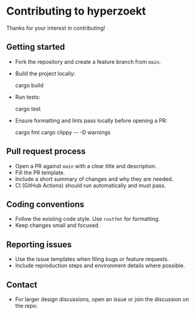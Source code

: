 # Contributing to hyperzoekt

Thanks for your interest in contributing!

## Getting started
- Fork the repository and create a feature branch from `main`.
- Build the project locally:

  cargo build

- Run tests:

  cargo test

- Ensure formatting and lints pass locally before opening a PR:

  cargo fmt
  cargo clippy -- -D warnings

## Pull request process
- Open a PR against `main` with a clear title and description.
- Fill the PR template.
- Include a short summary of changes and why they are needed.
- CI (GitHub Actions) should run automatically and must pass.

## Coding conventions
- Follow the existing code style. Use `rustfmt` for formatting.
- Keep changes small and focused.

## Reporting issues
- Use the issue templates when filing bugs or feature requests.
- Include reproduction steps and environment details where possible.

## Contact
- For larger design discussions, open an issue or join the discussion on the repo.
